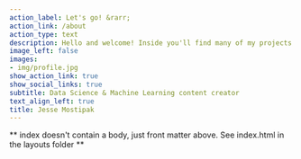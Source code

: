 ```yaml
---
action_label: Let's go! &rarr;
action_link: /about
action_type: text
description: Hello and welcome! Inside you'll find many of my projects. While I have historically focused on content aimed at helping beginners get started with data science using R, going forward the scope of this site will be expanding. Over time I'll be including more data science and machine learning content using both R and Python (still aimed at beginners!) as well as breakdowns on the #TidyTuesday soirée. But I'll also be bringing you along on my foray into the animation program at RISD as well as how I'm using animation to bring programming, data science, and machine learning concepts to life.
image_left: false
images:
- img/profile.jpg
show_action_link: true
show_social_links: true
subtitle: Data Science & Machine Learning content creator
text_align_left: true
title: Jesse Mostipak
---
```


** index doesn't contain a body, just front matter above.
See index.html in the layouts folder **
